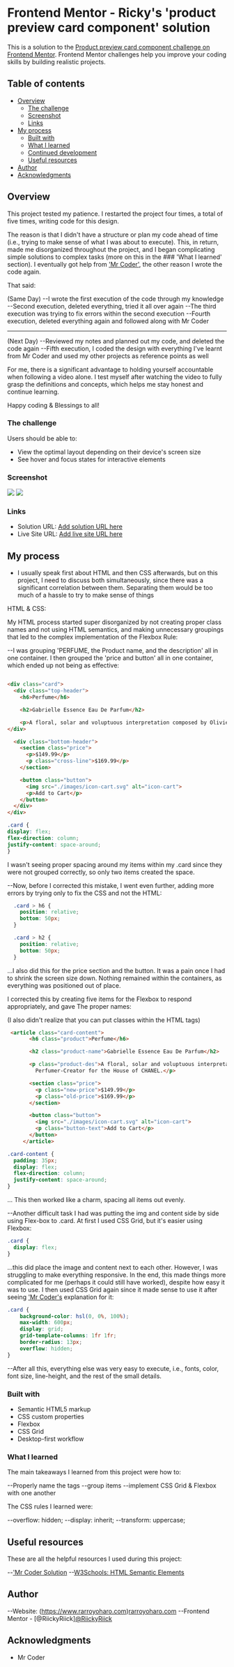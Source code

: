 # Frontend Mentor - Ricky's 'product preview card component' solution


This is a solution to the [Product preview card component challenge on Frontend Mentor](https://www.frontendmentor.io/challenges/product-preview-card-component-GO7UmttRfa). Frontend Mentor challenges help you improve your coding skills by building realistic projects. 



## Table of contents

- [Overview](#overview)
  - [The challenge](#the-challenge)
  - [Screenshot](#screenshot)
  - [Links](#links)
- [My process](#my-process)
  - [Built with](#built-with)
  - [What I learned](#what-i-learned)
  - [Continued development](#continued-development)
  - [Useful resources](#useful-resources)
- [Author](#author)
- [Acknowledgments](#acknowledgments)


## Overview

This project tested my patience. I restarted the project four times, a total of five times, writing code for this design. 

The reason is that I didn't have a structure or plan my code ahead of time (i.e., trying to make sense of what I was about to execute). This, in return, made me disorganized throughout the project, and I began complicating simple solutions to complex tasks (more on this in the ### 'What I learned' section). I eventually got help from <a href="https://www.youtube.com/watch?v=9aDqk7jUMZQ" target="_blank">'Mr Coder'</a>, the other reason I wrote the code again. 

That said: 

(Same Day)
--I wrote the first execution of the code through my knowledge 
--Second execution, deleted everything, tried it all over again
--The third execution was trying to fix errors within the second execution
--Fourth execution, deleted everything again and followed along with Mr Coder 
____________________________________________________________________
(Next Day)
--Reviewed my notes and planned out my code, and deleted the code again
--Fifth execution, I coded the design with everything I've learnt from Mr Coder and used my other projects as reference points as well 

For me, there is a significant advantage to holding yourself accountable when following a video alone. I test myself after watching the video to fully grasp the definitions and concepts, which helps me stay honest and continue learning. 

Happy coding & Blessings to all!


### The challenge

Users should be able to:

- View the optimal layout depending on their device's screen size
- See hover and focus states for interactive elements

### Screenshot

<img src="./My Desktop Design.png"/>
<img src="./My Mobile Design.png"/>


### Links

- Solution URL: [Add solution URL here](https://your-solution-url.com)
- Live Site URL: [Add live site URL here](https://your-live-site-url.com)

## My process

* I usually speak first about HTML and then CSS afterwards, but on this project, I need to discuss both simultaneously, since there was a significant correlation between them. Separating them would be too much of a hassle to try to make sense of things 

HTML & CSS: 

My HTML process started super disorganized by not creating proper class names and not using HTML semantics, and making unnecessary groupings that led to the complex implementation of the Flexbox Rule:

--I was grouping 'PERFUME, the Product name, and the description' all in one container. 
I then grouped the 'price and button' all in one container, which ended up not being 
as effective:

```html

<div class="card">
  <div class="top-header">
    <h6>Perfume</h6>

    <h2>Gabrielle Essence Eau De Parfum</h2>

    <p>A floral, solar and voluptuous interpretation composed by Olivier Polge, Perfumer-Creator for the House of CHANEL.</p>
</div>

  <div class="bottom-header"> 
    <section class="price">
      <p>$149.99</p>
      <p class="cross-line">$169.99</p>
    </section>

    <button class="button">
      <img src="./images/icon-cart.svg" alt="icon-cart">
      <p>Add to Cart</p>
    </button>
  </div>
</div>
  ```



```css
.card {
display: flex; 
flex-direction: column; 
justify-content: space-around;
}
```
I wasn't seeing proper spacing around my items within my .card since they were not grouped correctly, so only two items created the space. 

--Now, before I corrected this mistake, I went even further, adding more errors by trying only to fix the CSS and not the HTML:

```css
  .card > h6 {
    position: relative;
    bottom: 50px;
  }

  .card > h2 {
    position: relative;
    bottom: 50px;
  }
```

...I also did this for the price section and the button. It was a pain once I had to shrink the screen size down. Nothing remained within the containers, as everything was positioned out of place.

I corrected this by creating five items for the Flexbox to respond appropriately, and gave 
The proper names:

 (I also didn't realize that you can put classes within the HTML tags)

 ```html
  <article class="card-content">
        <h6 class="product">Perfume</h6>

        <h2 class="product-name">Gabrielle Essence Eau De Parfum</h2>

        <p class="product-des">A floral, solar and voluptuous interpretation composed by Olivier Polge,
          Perfumer-Creator for the House of CHANEL.</p>

        <section class="price">
          <p class="new-price">$149.99</p>
          <p class="old-price">$169.99</p>
        </section>

        <button class="button">
          <img src="./images/icon-cart.svg" alt="icon-cart">
          <p class="button-text">Add to Cart</p>
        </button>
      </article>
  ```

  ```css
  .card-content {
    padding: 35px;
    display: flex;
    flex-direction: column;
    justify-content: space-around;
}
  ```

... This then worked like a charm, spacing all items out evenly. 

--Another difficult task I had was putting the img and content side by side using Flex-box to .card. At first I used CSS Grid, but it's easier using Flexbox:

```css
.card {
  display: flex;
}
```
...this did place the image and content next to each other. However, I was struggling to make everything responsive. In the end, this made things more complicated for me (perhaps it could still have worked), despite how easy it was to use. I then used CSS Grid again since it made sense to use it after seeing <a href="https://www.youtube.com/watch?v=9aDqk7jUMZQ" target="_blank">'Mr Coder's</a> explanation for it: 

```css
.card {
    background-color: hsl(0, 0%, 100%);
    max-width: 600px;
    display: grid;
    grid-template-columns: 1fr 1fr;
    border-radius: 13px;
    overflow: hidden;
}
```

--After all this, everything else was very easy to execute, i.e., fonts, color, font size, line-height, and the rest of the small details. 






### Built with

- Semantic HTML5 markup
- CSS custom properties
- Flexbox
- CSS Grid
- Desktop-first workflow

### What I learned

The main takeaways I learned from this project were how to:

--Properly name the tags 
--group items
--implement CSS Grid & Flexbox with one another

The CSS rules I learned were:

--overflow: hidden;
--display: inherit;
--transform: uppercase;


## Useful resources

These are all the helpful resources I used during this project:

--<a href="https://www.youtube.com/watch?v=9aDqk7jUMZQ" target="_blank">'Mr Coder Solution</a> 
--<a href="https://www.w3schools.com/html/html5_semantic_elements.asp" target="_blank">W3Schools: HTML Semantic Elements</a>

## Author

--Website: (https://www.rarroyoharo.com)<a href="https://www.rarroyoharo.com" target="_blank">rarroyoharo.com</a> 
--Frontend Mentor - [@RiickyRiick]<a href="https://www.frontendmentor.io/profile/RiickyRiick" target="_blank">@RiickyRiick</a> 



## Acknowledgments

- Mr Coder


